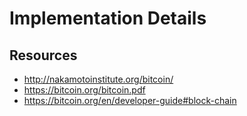 # Implementation Details

## Resources

- http://nakamotoinstitute.org/bitcoin/
- https://bitcoin.org/bitcoin.pdf
- https://bitcoin.org/en/developer-guide#block-chain

